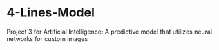 # 4-Lines-Model
Project 3 for Artificial Intelligence: A predictive model that utilizes neural networks for custom images
